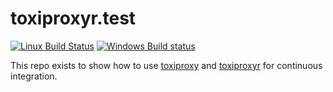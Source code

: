 # toxiproxyr.test

[![Linux Build Status](https://travis-ci.org/richfitz/toxiproxyr.test.svg?branch=master)](https://travis-ci.org/richfitz/toxiproxyr.test)
[![Windows Build status](https://ci.appveyor.com/api/projects/status/github/richfitz/toxiproxyr.test?svg=true)](https://ci.appveyor.com/project/richfitz/toxiproxyr.test)

This repo exists to show how to use [toxiproxy](https://toxiproxy.io) and [toxiproxyr](https://github.com/richfitz/toxiproxyr) for continuous integration.
